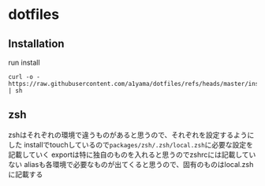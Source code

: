 # dotfiles

## Installation
run install
```
curl -o - https://raw.githubusercontent.com/a1yama/dotfiles/refs/heads/master/install | sh
```

## zsh
zshはそれぞれの環境で違うものがあると思うので、それぞれを設定するようにした
installでtouchしているので`packages/zsh/.zsh/local.zsh`に必要な設定を記載していく
exportは特に独自のものを入れると思うのでzshrcには記載していない
aliasも各環境で必要なものが出てくると思うので、固有のものはlocal.zshに記載する